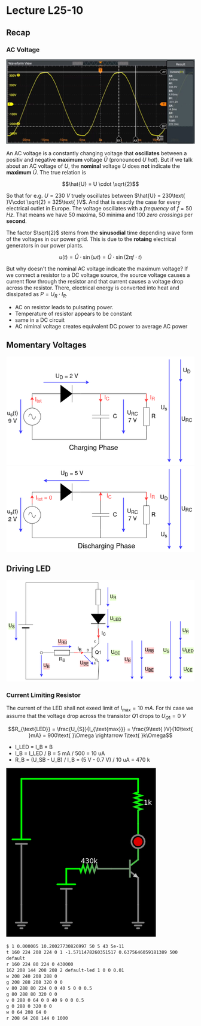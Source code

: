 # Lecture L25-10

## Recap
### AC Voltage
![AC Voltae Capture](./assets/AC-Voltage-Capture.png)

An AC voltage is a constantly changing voltage that **oscillates** between a positiv and negative **maximum** voltage $\hat{U}$ (pronounced *U hat*). But if we talk about an AC voltage of $U$, the **nominal** voltage $U$ does **not** indicate the **maximum** $\hat{U}$. The true relation is 

```math
\hat{U} = U \cdot \sqrt{2}
```

So that for e.g. $U = 230\text{ }V$ truely oscillates between $\hat{U} =  230\text{ }V\cdot \sqrt{2} = 325\text{ }V$. And that is exactly the case for every electrical outlet in Europe. The voltage oscillates with a *frequency* of $f = 50\text{ }Hz$. That means we have 50 maxima, 50 minima and 100 *zero crossings* per **second**.

The factor $\sqrt{2}$ stems from the **sinusodial** time depending wave form of the voltages in our power grid. This is due to the **rotaing** electrical generators in our power plants.

```math
u(t) = \hat{U} \cdot \sin(\omega t) = \hat{U} \cdot \sin(2 \pi f\cdot t)
```

But why doesn't the nominal AC voltage indicate the maximum voltage? If we connect a resistor to a DC voltage source, the source voltage causes a current flow through the resistor and that current causes a voltage drop across the resistor. There, electrical energy is converted into heat and dissipated as $P = U_{R}\cdot I_{R}$.

* AC on resistor leads to pulsating power.
* Temperature of resistor appears to be constant
* same in a DC circuit
* AC niminal voltage creates equivalent DC power to average AC power

## Momentary Voltages
![ACDC](./assets/L25-10-chargPhase.png)
![ACDC](./assets/L25-10-DischargPhase.png)

## Driving LED
![ACDC](./assets/L25-10-Q1.png)

### Current Limiting Resistor
The current of the LED shall not exeed limit of $I_{\text{max}} = 10\text{ }mA$. For thi case we assume that the voltage drop across the transistor $Q1$ drops to $U_{Q1} = 0\text{ }V$

```math
R_{\text{LED}} = \frac{U_{S}}{I_{\text{max}}} = \frac{9\text{ }V}{10\text{ }mA} = 900\text{ }\Omega \rightarrow 1\text{ }k\Omega
```

* I_LED = I_B * B
* I_B = I_LED / B = 5 mA / 500 = 10 uA 
* R_B = (U_SB - U_B) / I_B = (5 V - 0.7 V) / 10 uA = 470 k

![ACDC](./assets/L25-10-simpleQ.png)

```
$ 1 0.000005 10.20027730826997 50 5 43 5e-11
t 160 224 208 224 0 1 -1.5711478260351517 0.6375646059181389 500 default
r 160 224 80 224 0 430000
162 208 144 208 208 2 default-led 1 0 0 0.01
w 208 240 208 288 0
g 208 288 208 320 0 0
v 80 288 80 224 0 0 40 5 0 0 0.5
g 80 288 80 320 0 0
v 0 288 0 64 0 0 40 9 0 0 0.5
g 0 288 0 320 0 0
w 0 64 208 64 0
r 208 64 208 144 0 1000
```